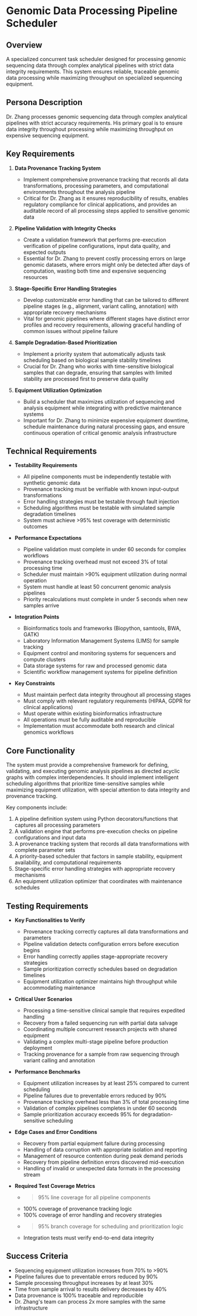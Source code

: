 # Genomic Data Processing Pipeline Scheduler

## Overview
A specialized concurrent task scheduler designed for processing genomic sequencing data through complex analytical pipelines with strict data integrity requirements. This system ensures reliable, traceable genomic data processing while maximizing throughput on specialized sequencing equipment.

## Persona Description
Dr. Zhang processes genomic sequencing data through complex analytical pipelines with strict accuracy requirements. His primary goal is to ensure data integrity throughout processing while maximizing throughput on expensive sequencing equipment.

## Key Requirements
1. **Data Provenance Tracking System**
   - Implement comprehensive provenance tracking that records all data transformations, processing parameters, and computational environments throughout the analysis pipeline
   - Critical for Dr. Zhang as it ensures reproducibility of results, enables regulatory compliance for clinical applications, and provides an auditable record of all processing steps applied to sensitive genomic data

2. **Pipeline Validation with Integrity Checks**
   - Create a validation framework that performs pre-execution verification of pipeline configurations, input data quality, and expected outputs
   - Essential for Dr. Zhang to prevent costly processing errors on large genomic datasets, where errors might only be detected after days of computation, wasting both time and expensive sequencing resources

3. **Stage-Specific Error Handling Strategies**
   - Develop customizable error handling that can be tailored to different pipeline stages (e.g., alignment, variant calling, annotation) with appropriate recovery mechanisms
   - Vital for genomic pipelines where different stages have distinct error profiles and recovery requirements, allowing graceful handling of common issues without pipeline failure

4. **Sample Degradation-Based Prioritization**
   - Implement a priority system that automatically adjusts task scheduling based on biological sample stability timelines
   - Crucial for Dr. Zhang who works with time-sensitive biological samples that can degrade, ensuring that samples with limited stability are processed first to preserve data quality

5. **Equipment Utilization Optimization**
   - Build a scheduler that maximizes utilization of sequencing and analysis equipment while integrating with predictive maintenance systems
   - Important for Dr. Zhang to minimize expensive equipment downtime, schedule maintenance during natural processing gaps, and ensure continuous operation of critical genomic analysis infrastructure

## Technical Requirements
- **Testability Requirements**
  - All pipeline components must be independently testable with synthetic genomic data
  - Provenance tracking must be verifiable with known input-output transformations
  - Error handling strategies must be testable through fault injection
  - Scheduling algorithms must be testable with simulated sample degradation timelines
  - System must achieve >95% test coverage with deterministic outcomes

- **Performance Expectations**
  - Pipeline validation must complete in under 60 seconds for complex workflows
  - Provenance tracking overhead must not exceed 3% of total processing time
  - Scheduler must maintain >90% equipment utilization during normal operation
  - System must handle at least 50 concurrent genomic analysis pipelines
  - Priority recalculations must complete in under 5 seconds when new samples arrive

- **Integration Points**
  - Bioinformatics tools and frameworks (Biopython, samtools, BWA, GATK)
  - Laboratory Information Management Systems (LIMS) for sample tracking
  - Equipment control and monitoring systems for sequencers and compute clusters
  - Data storage systems for raw and processed genomic data
  - Scientific workflow management systems for pipeline definition

- **Key Constraints**
  - Must maintain perfect data integrity throughout all processing stages
  - Must comply with relevant regulatory requirements (HIPAA, GDPR for clinical applications)
  - Must operate within existing bioinformatics infrastructure
  - All operations must be fully auditable and reproducible
  - Implementation must accommodate both research and clinical genomics workflows

## Core Functionality
The system must provide a comprehensive framework for defining, validating, and executing genomic analysis pipelines as directed acyclic graphs with complex interdependencies. It should implement intelligent scheduling algorithms that prioritize time-sensitive samples while maximizing equipment utilization, with special attention to data integrity and provenance tracking.

Key components include:
1. A pipeline definition system using Python decorators/functions that captures all processing parameters
2. A validation engine that performs pre-execution checks on pipeline configurations and input data
3. A provenance tracking system that records all data transformations with complete parameter sets
4. A priority-based scheduler that factors in sample stability, equipment availability, and computational requirements
5. Stage-specific error handling strategies with appropriate recovery mechanisms
6. An equipment utilization optimizer that coordinates with maintenance schedules

## Testing Requirements
- **Key Functionalities to Verify**
  - Provenance tracking correctly captures all data transformations and parameters
  - Pipeline validation detects configuration errors before execution begins
  - Error handling correctly applies stage-appropriate recovery strategies
  - Sample prioritization correctly schedules based on degradation timelines
  - Equipment utilization optimizer maintains high throughput while accommodating maintenance

- **Critical User Scenarios**
  - Processing a time-sensitive clinical sample that requires expedited handling
  - Recovery from a failed sequencing run with partial data salvage
  - Coordinating multiple concurrent research projects with shared equipment
  - Validating a complex multi-stage pipeline before production deployment
  - Tracking provenance for a sample from raw sequencing through variant calling and annotation

- **Performance Benchmarks**
  - Equipment utilization increases by at least 25% compared to current scheduling
  - Pipeline failures due to preventable errors reduced by 90%
  - Provenance tracking overhead less than 3% of total processing time
  - Validation of complex pipelines completes in under 60 seconds
  - Sample prioritization accuracy exceeds 95% for degradation-sensitive scheduling

- **Edge Cases and Error Conditions**
  - Recovery from partial equipment failure during processing
  - Handling of data corruption with appropriate isolation and reporting
  - Management of resource contention during peak demand periods
  - Recovery from pipeline definition errors discovered mid-execution
  - Handling of invalid or unexpected data formats in the processing stream

- **Required Test Coverage Metrics**
  - >95% line coverage for all pipeline components
  - 100% coverage of provenance tracking logic
  - 100% coverage of error handling and recovery strategies
  - >95% branch coverage for scheduling and prioritization logic
  - Integration tests must verify end-to-end data integrity

## Success Criteria
- Sequencing equipment utilization increases from 70% to >90%
- Pipeline failures due to preventable errors reduced by 90%
- Sample processing throughput increases by at least 30%
- Time from sample arrival to results delivery decreases by 40%
- Data provenance is 100% traceable and reproducible
- Dr. Zhang's team can process 2x more samples with the same infrastructure